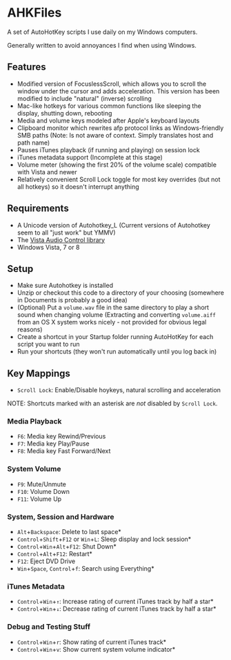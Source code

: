 # AHKFiles

A set of AutoHotKey scripts I use daily on my Windows computers.

Generally written to avoid annoyances I find when using Windows.

## Features

* Modified version of FocuslessScroll, which allows you to scroll the window under the cursor and adds acceleration. This version has been modified to include "natural" (inverse) scrolling
* Mac-like hotkeys for various common functions like sleeping the display, shutting down, rebooting
* Media and volume keys modeled after Apple's keyboard layouts
* Clipboard monitor which rewrites afp protocol links as Windows-friendly SMB paths (Note: Is not aware of context. Simply translates host and path name)
* Pauses iTunes playback (if running and playing) on session lock
* iTunes metadata support (Incomplete at this stage)
* Volume meter (showing the first 20% of the volume scale) compatible with Vista and newer
* Relatively convenient Scroll Lock toggle for most key overrides (but not all hotkeys) so it doesn't interrupt anything

## Requirements

* A Unicode version of Autohotkey_L (Current versions of Autohotkey seem to all "just work" but YMMV)
* The [Vista Audio Control library](http://www.autohotkey.com/board/topic/21984-vista-audio-control-functions/)
* Windows Vista, 7 or 8

## Setup

* Make sure Autohotkey is installed
* Unzip or checkout this code to a directory of your choosing (somewhere in Documents is probably a good idea)
* (Optional) Put a `volume.wav` file in the same directory to play a short sound when changing volume (Extracting and converting `volume.aiff` from an OS X system works nicely - not provided for obvious legal reasons)
* Create a shortcut in your Startup folder running AutoHotKey for each script you want to run
* Run your shortcuts (they won't run automatically until you log back in)

## Key Mappings

* `Scroll Lock`: Enable/Disable hoykeys, natural scrolling and acceleration

NOTE: Shortcuts marked with an asterisk are _not_ disabled by `Scroll Lock`.

### Media Playback

* `F6`: Media key Rewind/Previous
* `F7`: Media key Play/Pause
* `F8`: Media key Fast Forward/Next

### System Volume

* `F9`: Mute/Unmute
* `F10`: Volume Down
* `F11`: Volume Up

### System, Session and Hardware

* `Alt`+`Backspace`: Delete to last space*
* `Control`+`Shift`+`F12` or `Win`+`L`: Sleep display and lock session*
* `Control`+`Win`+`Alt`+`F12`: Shut Down*
* `Control`+`Alt`+`F12`: Restart*
* `F12`: Eject DVD Drive
* `Win`+`Space`, `Control`+`f`: Search using Everything*

### iTunes Metadata

* `Control`+`Win`+`↑`: Increase rating of current iTunes track by half a star*
* `Control`+`Win`+`↓`: Decrease rating of current iTunes track by half a star*

### Debug and Testing Stuff

* `Control`+`Win`+`r`: Show rating of current iTunes track*
* `Control`+`Win`+`v`: Show current system volume indicator*
